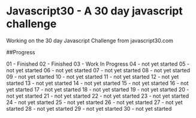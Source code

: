 # Javascript30 - A 30 day javascript challenge

Working on the 30 day Javascript Challenge from javascript30.com

##Progress

01 - Finished 
02 - Finished
03 - Work In Progress
04 - not yet started
05 - not yet started
06 - not yet started
07 - not yet started
08 - not yet started
09 - not yet started
10 - not yet started
11 - not yet started
12 - not yet started
13 - not yet started
14 - not yet started
15 - not yet started
16 - not yet started
17 - not yet started
18 - not yet started
19 - not yet started
20 - not yet started
21 - not yet started
22 - not yet started
23 - not yet started
24 - not yet started
25 - not yet started
26 - not yet started
27 - not yet started
28 - not yet started
29 - not yet started
30 - not yet started
